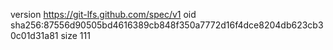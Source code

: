version https://git-lfs.github.com/spec/v1
oid sha256:87556d90505bd4616389cb848f350a7772d16f4dce8204db623cb30c01d31a81
size 111
